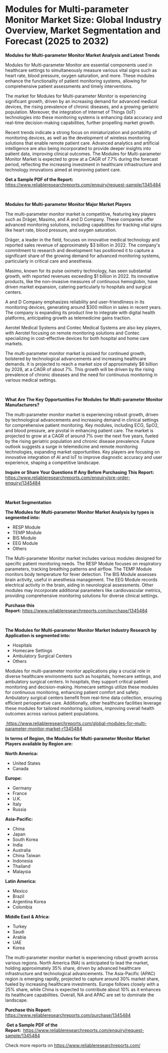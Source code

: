 <p><h1>Modules for Multi-parameter Monitor Market Size: Global Industry Overview, Market Segmentation and Forecast (2025 to 2032)</h1></p><p><strong>Modules for Multi-parameter Monitor Market Analysis and Latest Trends</strong></p>
<p><p>Modules for Multi-parameter Monitor are essential components used in healthcare settings to simultaneously measure various vital signs such as heart rate, blood pressure, oxygen saturation, and more. These modules enhance the functionality of patient monitoring systems, allowing for comprehensive patient assessments and timely interventions.</p><p>The market for Modules for Multi-parameter Monitor is experiencing significant growth, driven by an increasing demand for advanced medical devices, the rising prevalence of chronic diseases, and a growing geriatric population. Moreover, the integration of Internet of Things (IoT) technologies into these monitoring systems is enhancing data accuracy and real-time decision-making capabilities, further propelling market growth.</p><p>Recent trends indicate a strong focus on miniaturization and portability of monitoring devices, as well as the development of wireless monitoring solutions that enable remote patient care. Advanced analytics and artificial intelligence are also being incorporated to provide deeper insights into patient data, improving clinical outcomes. The Modules for Multi-parameter Monitor Market is expected to grow at a CAGR of 7.7% during the forecast period, reflecting the increasing investment in healthcare infrastructure and technology innovations aimed at improving patient care.</p></p>
<p><strong>Get a Sample PDF of the Report:&nbsp;</strong> <a href="https://www.reliableresearchreports.com/enquiry/request-sample/1345484?utm_campaign=2298&utm_medium=2&utm_source=Github&utm_content=ia&utm_term=04032025&utm_id=modules-for-multi-parameter-monitor">https://www.reliableresearchreports.com/enquiry/request-sample/1345484</a></p>
<p>&nbsp;</p>
<p><strong>Modules for Multi-parameter Monitor Major Market Players</strong></p>
<p><p>The multi-parameter monitor market is competitive, featuring key players such as Dräger, Masimo, and A and D Company. These companies offer advanced monitoring solutions, including capabilities for tracking vital signs like heart rate, blood pressure, and oxygen saturation.</p><p>Dräger, a leader in the field, focuses on innovative medical technology and reported sales revenue of approximately $3 billion in 2022. The company's commitment to research and development has positioned it to capture a significant share of the growing demand for advanced monitoring systems, particularly in critical care and anesthesia.</p><p>Masimo, known for its pulse oximetry technology, has seen substantial growth, with reported revenues exceeding $1 billion in 2022. Its innovative products, like the non-invasive measures of continuous hemoglobin, have driven market expansion, catering particularly to hospitals and surgical centers.</p><p>A and D Company emphasizes reliability and user-friendliness in its monitoring devices, generating around $300 million in sales in recent years. The company is expanding its product line to integrate with digital health platforms, anticipating growth as telemedicine gains traction.</p><p>Aerotel Medical Systems and Contec Medical Systems are also key players, with Aerotel focusing on remote monitoring solutions and Contec specializing in cost-effective devices for both hospital and home care markets.</p><p>The multi-parameter monitor market is poised for continued growth, bolstered by technological advancements and increasing healthcare demands. It is projected to reach a market size of approximately $6 billion by 2028, at a CAGR of about 7%. This growth will be driven by the rising prevalence of chronic diseases and the need for continuous monitoring in various medical settings.</p></p>
<p>&nbsp;</p>
<p><strong>What Are The Key Opportunities For Modules for Multi-parameter Monitor Manufacturers?</strong></p>
<p><p>The multi-parameter monitor market is experiencing robust growth, driven by technological advancements and increasing demand in clinical settings for comprehensive patient monitoring. Key modules, including ECG, SpO2, and blood pressure, are pivotal in enhancing patient care. The market is projected to grow at a CAGR of around 7% over the next five years, fueled by the rising geriatric population and chronic disease prevalence. Future outlook suggests a surge in telemedicine and remote monitoring technologies, expanding market opportunities. Key players are focusing on innovative integration of AI and IoT to improve diagnostic accuracy and user experience, shaping a competitive landscape.</p></p>
<p><strong>Inquire or Share Your Questions If Any Before Purchasing This Report:</strong> <a href="https://www.reliableresearchreports.com/enquiry/pre-order-enquiry/1345484?utm_campaign=2298&utm_medium=2&utm_source=Github&utm_content=ia&utm_term=04032025&utm_id=modules-for-multi-parameter-monitor">https://www.reliableresearchreports.com/enquiry/pre-order-enquiry/1345484</a></p>
<p>&nbsp;</p>
<p><strong>Market Segmentation</strong></p>
<p><strong>The Modules for Multi-parameter Monitor Market Analysis by types is segmented into:</strong></p>
<p><ul><li>RESP Module</li><li>TEMP Module</li><li>BIS Module</li><li>EEG Module</li><li>Others</li></ul></p>
<p><p>The Multi-parameter Monitor market includes various modules designed for specific patient monitoring needs. The RESP Module focuses on respiratory parameters, tracking breathing patterns and airflow. The TEMP Module monitors body temperature for fever detection. The BIS Module assesses brain activity, useful in anesthesia management. The EEG Module records electrical activity in the brain, aiding in neurological assessments. Other modules may incorporate additional parameters like cardiovascular metrics, providing comprehensive monitoring solutions for diverse clinical settings.</p></p>
<p><strong>Purchase this Report:&nbsp;</strong><a href="https://www.reliableresearchreports.com/purchase/1345484?utm_campaign=2298&utm_medium=2&utm_source=Github&utm_content=ia&utm_term=04032025&utm_id=modules-for-multi-parameter-monitor">https://www.reliableresearchreports.com/purchase/1345484</a></p>
<p>&nbsp;</p>
<p><strong>The Modules for Multi-parameter Monitor Market Industry Research by Application is segmented into:</strong></p>
<p><ul><li>Hospitals</li><li>Homecare Settings</li><li>Ambulatory Surgical Centers</li><li>Others</li></ul></p>
<p><p>Modules for multi-parameter monitor applications play a crucial role in diverse healthcare environments such as hospitals, homecare settings, and ambulatory surgical centers. In hospitals, they support critical patient monitoring and decision-making. Homecare settings utilize these modules for continuous monitoring, enhancing patient comfort and safety. Ambulatory surgical centers benefit from real-time data collection, ensuring efficient perioperative care. Additionally, other healthcare facilities leverage these modules for tailored monitoring solutions, improving overall health outcomes across various patient populations.</p></p>
<p><a href="https://www.reliableresearchreports.com/global-modules-for-multi-parameter-monitor-market-r1345484?utm_campaign=2298&utm_medium=2&utm_source=Github&utm_content=ia&utm_term=04032025&utm_id=modules-for-multi-parameter-monitor">&nbsp;https://www.reliableresearchreports.com/global-modules-for-multi-parameter-monitor-market-r1345484</a></p>
<p><strong>In terms of Region, the Modules for Multi-parameter Monitor Market Players available by Region are:</strong></p>
<p>
    <p> <strong> North America: </strong>
        <ul>
            <li>United States</li>
            <li>Canada</li>
        </ul>
        </p> 
    <p> <strong> Europe: </strong>
        <ul>
            <li>Germany</li>
            <li>France</li>
            <li>U.K.</li>
            <li>Italy</li>
            <li>Russia</li>
        </ul>
        </p> 
    <p> <strong> Asia-Pacific: </strong>
        <ul>
            <li>China</li>
            <li>Japan</li>
            <li>South Korea</li>
            <li>India</li>
            <li>Australia</li>
            <li>China Taiwan</li>
            <li>Indonesia</li>
            <li>Thailand</li>
            <li>Malaysia</li>
        </ul>
        </p> 
    <p> <strong> Latin America: </strong>
        <ul>
            <li>Mexico</li>
            <li>Brazil</li>
            <li>Argentina Korea</li>
            <li>Colombia</li>
        </ul>
        </p> 
    <p> <strong> Middle East & Africa: </strong>
        <ul>
            <li>Turkey</li>
            <li>Saudi</li>
            <li>Arabia</li>
            <li>UAE</li>
            <li>Korea</li>
        </ul>
    </p>
    </p>
<p><p>The multi-parameter monitor market is experiencing robust growth across various regions. North America (NA) is anticipated to lead the market, holding approximately 35% share, driven by advanced healthcare infrastructure and technological advancements. The Asia-Pacific (APAC) region is emerging rapidly, projected to capture around 30% market share, fueled by increasing healthcare investments. Europe follows closely with a 25% share, while China is expected to contribute about 10% as it enhances its healthcare capabilities. Overall, NA and APAC are set to dominate the landscape.</p></p>
<p><strong>Purchase this Report: </strong><a href="https://www.reliableresearchreports.com/purchase/1345484?utm_campaign=2298&utm_medium=2&utm_source=Github&utm_content=ia&utm_term=04032025&utm_id=modules-for-multi-parameter-monitor">https://www.reliableresearchreports.com/purchase/1345484</a></p>
<p>&nbsp;<strong>Get a Sample PDF of the Report:&nbsp;&nbsp;</strong><a href="https://www.reliableresearchreports.com/enquiry/request-sample/1345484?utm_campaign=2298&utm_medium=2&utm_source=Github&utm_content=ia&utm_term=04032025&utm_id=modules-for-multi-parameter-monitor">https://www.reliableresearchreports.com/enquiry/request-sample/1345484</a></p>
<p><strong></strong></p>
<p>Check more reports on <a href="https://www.reliableresearchreports.com/?utm_campaign=2298&utm_medium=2&utm_source=Github&utm_content=ia&utm_term=04032025&utm_id=modules-for-multi-parameter-monitor">https://www.reliableresearchreports.com/</a></p>